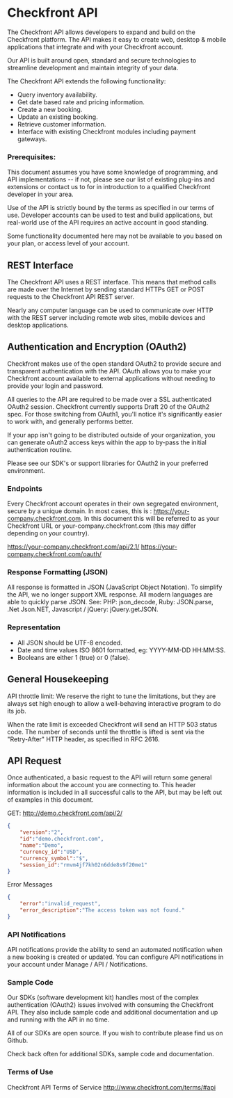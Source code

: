 # Checkfront API


The Checkfront API allows developers to expand and build on the Checkfront platform. The API makes it easy to create web, desktop & mobile applications that integrate and with your Checkfront account.

Our API is built around open, standard and secure technologies to streamline development and maintain integrity of your data.

The Checkfront API extends the following functionality:

* Query inventory availability.
* Get date based rate and pricing information.
* Create a new booking.
* Update an existing booking.
* Retrieve customer information.
* Interface with existing Checkfront modules including payment gateways.

### Prerequisites:
This document assumes you have some knowledge of programming, and API implementations -- if not, please see our list of existing plug-ins and extensions or contact us to for in introduction to a qualified Checkfront developer in your area.

Use of the API is strictly bound by the terms as specified in our terms of use.
Developer accounts can be used to test and build applications, but real-world use of the API requires an active account in good standing.

Some functionality documented here may not be available to you based on your plan, or access level of your account.

## REST Interface

The Checkfront API uses a REST interface. This means that method calls are made over the Internet by sending standard HTTPs GET or POST requests to the Checkfront API REST server.

Nearly any computer language can be used to communicate over HTTP with the REST server including remote web sites, mobile devices and desktop applications.

## Authentication and Encryption (OAuth2)

Checkfront makes use of the open standard OAuth2 to provide secure and transparent authentication with the API. OAuth allows you to make your Checkfront account available to external applications without needing to provide your login and password.

All queries to the API are required to be made over a SSL authenticated OAuth2 session. Checkfront currently supports Draft 20 of the OAuth2 spec. For those switching from OAuth1, you'll notice it's significantly easier to work with, and generally performs better.

If your app isn't going to be distributed outside of your organization, you can generate oAuth2 access keys within the app to by-pass the initial authentication routine.

Please see our SDK's or support libraries for OAuth2 in your preferred environment.

### Endpoints

Every Checkfront account operates in their own segregated environment, secure by a unique domain. In most cases, this is : https://your-company.checkfront.com. In this document this will be referred to as your Checkfront URL or your-company.checkfront.com (this may differ depending on your country).

https://your-company.checkfront.com/api/2.1/
https://your-company.checkfront.com/oauth/

### Response Formatting (JSON)

All response is formatted in JSON (JavaScript Object Notation). To simplify the API, we no longer support XML response. All modern languages are able to quickly parse JSON. See: PHP: json_decode, Ruby: JSON.parse, .Net Json.NET, Javascript / jQuery: jQuery.getJSON.

### Representation

* All JSON should be UTF-8 encoded.
* Date and time values ISO 8601 formatted, eg: YYYY-MM-DD HH:MM:SS.
* Booleans are either 1 (true) or 0 (false).

## General Housekeeping

API throttle limit: We reserve the right to tune the limitations, but they are always set high enough to allow a well-behaving interactive program to do its job.

When the rate limit is exceeded Checkfront will send an HTTP 503 status code. The number of seconds until the throttle is lifted is sent via the "Retry-After" HTTP header, as specified in RFC 2616.

## API Request

Once authenticated, a basic request to the API will return some general information about the account you are connecting to. This header information is included in all successful calls to the API, but may be left out of examples in this document.

GET: http://demo.checkfront.com/api/2/

```json
{
    "version":"2",
    "id":"demo.checkfront.com",
    "name":"Demo",
    "currency_id":"USD",
    "currency_symbol":"$",
    "session_id":"rmvm4jf7kh02n6dde8s9f20me1"
}
```

Error Messages
```json
{
    "error":"invalid_request",
    "error_description":"The access token was not found."
}
```

### API Notifications

API notifications provide the ability to send an automated notification when a new booking is created or updated. You can configure API notifications in your account under Manage / API / Notifications.


### Sample Code

Our SDKs (software development kit) handles most of the complex authentication (OAuth2) issues involved with consuming the Checkfront API. They also include sample code and additional documentation and up and running with the API in no time.

All of our SDKs are open source. If you wish to contribute please find us on Github.

Check back often for additional SDKs, sample code and documentation.

### Terms of Use

Checkfront API Terms of Service http://www.checkfront.com/terms/#api





